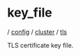 # key_file

/ [config](/reference/server-config/index.md) / [cluster](/reference/server-config/config/cluster/index.md) / [tls](/reference/server-config/config/cluster/tls/index.md) 

TLS certificate key file.

